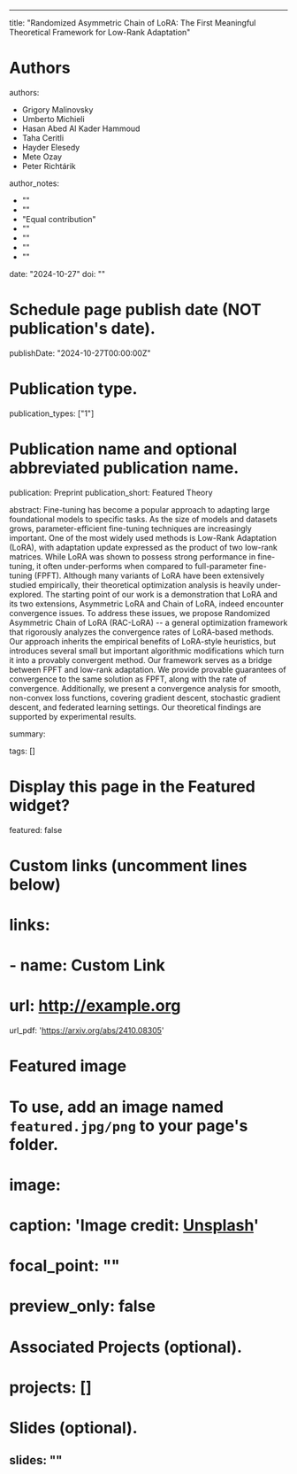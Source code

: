 ---

title: "Randomized Asymmetric Chain of LoRA: The First Meaningful Theoretical Framework for Low-Rank Adaptation"

# Authors
authors:
- Grigory Malinovsky
- Umberto Michieli
- Hasan Abed Al Kader Hammoud
- Taha Ceritli
- Hayder Elesedy
- Mete Ozay
- Peter Richtárik

author_notes:
- ""
- ""
- "Equal contribution"
- ""
- ""
- ""
- ""

date: "2024-10-27"
doi: ""

# Schedule page publish date (NOT publication's date).
publishDate: "2024-10-27T00:00:00Z"

# Publication type.
publication_types: ["1"]

# Publication name and optional abbreviated publication name.
publication: Preprint
publication_short: Featured Theory

abstract: Fine-tuning has become a popular approach to adapting large foundational models to specific tasks. As the size of models and datasets grows, parameter-efficient fine-tuning techniques are increasingly important. One of the most widely used methods is Low-Rank Adaptation (LoRA), with adaptation update expressed as the product of two low-rank matrices. While LoRA was shown to possess strong performance in fine-tuning, it often under-performs when compared to full-parameter fine-tuning (FPFT). Although many variants of LoRA have been extensively studied empirically, their theoretical optimization analysis is heavily under-explored. The starting point of our work is a demonstration that LoRA and its two extensions, Asymmetric LoRA and Chain of LoRA, indeed encounter convergence issues. To address these issues, we propose Randomized Asymmetric Chain of LoRA (RAC-LoRA) -- a general optimization framework that rigorously analyzes the convergence rates of LoRA-based methods. Our approach inherits the empirical benefits of LoRA-style heuristics, but introduces several small but important algorithmic modifications which turn it into a provably convergent method. Our framework serves as a bridge between FPFT and low-rank adaptation. We provide provable guarantees of convergence to the same solution as FPFT, along with the rate of convergence. Additionally, we present a convergence analysis for smooth, non-convex loss functions, covering gradient descent, stochastic gradient descent, and federated learning settings. Our theoretical findings are supported by experimental results.

summary: 

tags: []

# Display this page in the Featured widget?
featured: false

# Custom links (uncomment lines below)
# links:
# - name: Custom Link
#   url: http://example.org

url_pdf: 'https://arxiv.org/abs/2410.08305'

# Featured image
# To use, add an image named `featured.jpg/png` to your page's folder. 
# image:
#   caption: 'Image credit: [**Unsplash**](https://unsplash.com/photos/pLCdAaMFLTE)'
#   focal_point: ""
#   preview_only: false

# Associated Projects (optional).
# projects: []

# Slides (optional).
slides: ""
---